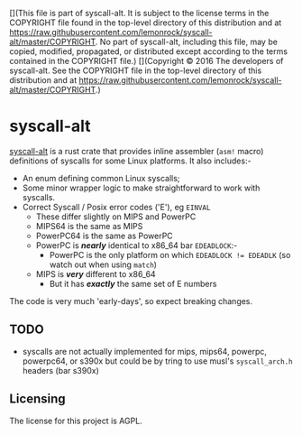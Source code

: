 [](This file is part of syscall-alt. It is subject to the license terms in the COPYRIGHT file found in the top-level directory of this distribution and at https://raw.githubusercontent.com/lemonrock/syscall-alt/master/COPYRIGHT. No part of syscall-alt, including this file, may be copied, modified, propagated, or distributed except according to the terms contained in the COPYRIGHT file.)
[](Copyright © 2016 The developers of syscall-alt. See the COPYRIGHT file in the top-level directory of this distribution and at https://raw.githubusercontent.com/lemonrock/syscall-alt/master/COPYRIGHT.)

# syscall-alt

[syscall-alt] is a rust crate that provides inline assembler (`asm!` macro) definitions of syscalls for some Linux platforms. It also includes:-

* An enum defining common Linux syscalls;
* Some minor wrapper logic to make straightforward to work with syscalls.
* Correct Syscall / Posix error codes ('E'), eg `EINVAL`
	* These differ slightly on MIPS and PowerPC
	* MIPS64 is the same as MIPS
	* PowerPC64 is the same as PowerPC
	* PowerPC is ***nearly*** identical to x86_64 bar `EDEADLOCK`:-
		* PowerPC is the only platform on which `EDEADLOCK != EDEADLK` (so watch out when using `match`)
	* MIPS is ***very*** different to x86_64
		* But it has ***exactly*** the same set of E numbers

The code is very much 'early-days', so expect breaking changes.


## TODO

* syscalls are not actually implemented for mips, mips64, powerpc, powerpc64, or s390x but could be by tring to use musl's `syscall_arch.h` headers (bar s390x)


## Licensing

The license for this project is AGPL.

[syscall-alt]: https://github.com/lemonrock/syscall-alt "syscall-alt GitHub page"
